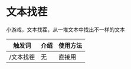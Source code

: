 # 文本找茬

小游戏，文本找茬，从一堆文本中找出不一样的文本

| 触发词 | 介绍 | 使用方法   |
| --- |----|--------|
| /文本找茬  | 无  | 直接用    |
